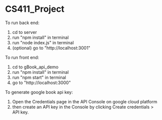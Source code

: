 # CS411_Project
To run back end:
1. cd to server
2. run "npm install" in terminal
3. run "node index.js" in terminal
4. (optional) go to  "http://localhost:3001"

To run front end:
1. cd to gBook_api_demo
2. run "npm install" in terminal
3. run "npm start" in terminal
4. go to "http://localhost:3000"


To generate google book api key:
1. Open the Credentials page in the API Console on google cloud platform
2. then create an API key in the Console by clicking Create credentials  > API key. 